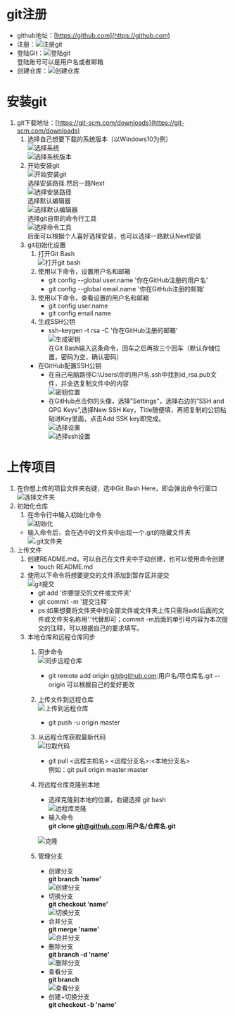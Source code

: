# git注册
- github地址：[https://github.com](https://github.com)</br>
- 注册：![注册git](http://m.qpic.cn/psb?/V10sTJNc3PWHJb/T7*V*FHBvCc41j78iIIkSL3JiYUus.KKDSRfR0zJUwc!/b/dAgBAAAAAAAA&bo=EgT4AwAAAAADB88!&rf=viewer_4)</br>
- 登陆Git：![登陆git](http://m.qpic.cn/psb?/V10sTJNc3PWHJb/OI3QbH.8ZQeoRkXQckymk8HDfnofR.9EJ.8bnw9Sd3Q!/b/dDYBAAAAAAAA&bo=ggPMAwAAAAADB2w!&rf=viewer_4)</br>
登陆账号可以是用户名或者邮箱</br>
- 创建仓库：![创建仓库](http://m.qpic.cn/psb?/V10sTJNc3PWHJb/5D7bo1zbj9gMmdLtkSswbdOK*ARC6c2R0UVcvLAVVaE!/b/dFYAAAAAAAAA&bo=cAg4BAAAAAADB2Y!&rf=viewer_4)</br>

# 安装git
1. git下载地址：[https://git-scm.com/downloads](https://git-scm.com/downloads)</br>
	1. 选择自己想要下载的系统版本（以Windows10为例）</br>
	![选择系统](http://m.qpic.cn/psb?/V10sTJNc3PWHJb/LAo0q99xYIJXPjlKweXZpiZ*2r1BnuTNHffGOrJ7Myw!/b/dEUBAAAAAAAA&bo=pAeQAgAAAAADBxM!&rf=viewer_4)</br>
	![选择系统版本](http://m.qpic.cn/psb?/V10sTJNc3PWHJb/9gpMQf6tDz0G*o4heIZunvv1oJXXH7hNad0MpfGrWIU!/b/dDUBAAAAAAAA&bo=awc4BAAAAAADB3I!&rf=viewer_4)</br>
	2. 开始安装git</br>
	![开始安装git](http://m.qpic.cn/psb?/V10sTJNc3PWHJb/iavaZ0qXQuwGwT*.wD3fYU2GGxIKwHlfPQhijJcZrek!/b/dAgBAAAAAAAA&bo=WgQ4AwAAAAADB0c!&rf=viewer_4)</br>
	选择安装路径.然后一路Next</br>
	![选择安装路径](http://m.qpic.cn/psb?/V10sTJNc3PWHJb/lxY4vpYepbWsLSGgNAfN5Lu0DtoLP9jBORXGrFYZK9I!/b/dDYBAAAAAAAA&bo=GARAAwAAAAADJ10!&rf=viewer_4)</br>
	选择默认编辑器</br>
	![选择默认编辑器](http://m.qpic.cn/psb?/V10sTJNc3PWHJb/VK9VPefnXipc5J.JRxnY7RDQOzHZB.IZ0B4838pDOCE!/b/dDQBAAAAAAAA&bo=JgQ0AwAAAAADJxc!&rf=viewer_4)</br>
	选择git自带的命令行工具</br>
	![选择命令工具](http://m.qpic.cn/psb?/V10sTJNc3PWHJb/av1j6DwcB*r3ghbc.PscqP5J8DYsedi7x0B9leT2ZdU!/b/dDYBAAAAAAAA&bo=HAQyAwAAAAADNzs!&rf=viewer_4)</br>
	后面可以根据个人喜好选择安装，也可以选择一路默认Next安装</br>
	3. git初始化设置</br>
		1. 打开Git Bash </br>
		![打开git bash](http://m.qpic.cn/psb?/V10sTJNc3PWHJb/aC2K5OG1Wc7ULRX*0KTITQ3OtIxN39lyztWMI4UdLIA!/b/dDUBAAAAAAAA&bo=YgIYBQAAAAADB18!&rf=viewer_4)</br>
		2. 使用以下命令，设置用户名和邮箱</br>
			- git config --global user.name '你在GitHub注册的用户名'</br>
			- git config --global email.name '你在GitHub注册的邮箱'</br>
		3. 使用以下命令，查看设置的用户名和邮箱</br>
			- git config user.name</br>
			- git config email.name</br>
		4. 生成SSH公钥</br>
			- ssh-keygen -t rsa -C '你在GitHub注册的邮箱'</br>
			![生成密钥](http://m.qpic.cn/psb?/V10sTJNc3PWHJb/1SBDdnO66oNM1*RhDRceHEpb0lVgF88Itytj1Oq8x.k!/b/dDYBAAAAAAAA&bo=ngV4AwAAAAADR4I!&rf=viewer_4)</br>
	在Git Bash输入这条命令，回车之后再按三个回车（默认存储位置，密码为空，确认密码）</br>
		- 在GitHub配置SSH公钥 </br>
			- 在自己电脑路径C:\Users\你的用户名\.ssh中找到id_rsa.pub文件，并全选复制文件中的内容</br>
			![密钥位置](http://m.qpic.cn/psb?/V10sTJNc3PWHJb/fYln4EdDQE7OQoFFHVvFL*2pst1f3FQGgznMgIWA.hY!/b/dDQBAAAAAAAA&bo=TgfcAQAAAAADB7Y!&rf=viewer_4)</br>
			- 在GitHub点击你的头像，选择”Settings”，选择右边的”SSH and GPG Keys”,选择New SSH Key，Title随便填，再把复制的公钥粘贴进Key里面，点击Add SSK key即完成。</br>
			![选择设置](http://m.qpic.cn/psb?/V10sTJNc3PWHJb/FLeNXZaJplO6fySqpIgOOfbp3sY3QNJ7MNSeXfQChMM!/b/dDIBAAAAAAAA&bo=Vgh4AwAAAAADR0c!&rf=viewer_4)</br>
			![选择ssh设置](http://m.qpic.cn/psb?/V10sTJNc3PWHJb/74kbQSYt87hacxK7qswrxKIna26p9KhiOJG4nzxKQbg!/b/dFUAAAAAAAAA&bo=ognOAwAAAAADRwQ!&rf=viewer_4)</br>
			
# 上传项目</br>
1. 在你想上传的项目文件夹右键，选中Git Bash Here，即会弹出命令行窗口</br>
	![选择文件夹](http://m.qpic.cn/psb?/V10sTJNc3PWHJb/8aq4Xn2aW1GFi5weH1*8DSfh*eyH*XvW56yq0c1GQ3A!/b/dDABAAAAAAAA&bo=VgdCAgAAAAADBzM!&rf=viewer_4)</br>
2. 初始化仓库
	1. 在命令行中输入初始化命令</br>
	![初始化](http://m.qpic.cn/psb?/V10sTJNc3PWHJb/dW2pIo7wtsKJR15SWa2XvHjRNIX1fJhTCyHxewsUZUE!/b/dDQBAAAAAAAA&bo=aAOcAAAAAAADF8U!&rf=viewer_4)</br>
	- 输入命令后，会在选中的文件夹中出现一个.git的隐藏文件夹</br>
	![.git文件夹](http://m.qpic.cn/psb?/V10sTJNc3PWHJb/j.ad3uFmfXoMD1N37sac6upu8IPioCmeC**t*Xi8UKM!/b/dDUBAAAAAAAA&bo=jAaeAQAAAAADBzc!&rf=viewer_4)</br>
3. 上传文件
	1. 创建README.md，可以自己在文件夹中手动创建，也可以使用命令创建</br>
		- touch README.md</br>
	2. 使用以下命令将想要提交的文件添加到暂存区并提交</br>
		![git提交](http://m.qpic.cn/psb?/V10sTJNc3PWHJb/VjwirsG9VpZHcyrXYrdWaAiueKN8h9W6KPGb2aSUhvU!/b/dDABAAAAAAAA&bo=HgNSAAAAAAADB20!&rf=viewer_4)
		- git add '你要提交的文件或文件夹'</br>
		- git commit -m '提交注释'</br>
		- ps:如果想要将文件夹中的全部文件或文件夹上传只需将add后面的文件或文件夹名称用'.'代替即可；commit -m后面的单引号内容为本次提交的注释，可以根据自己的要求填写。 </br>
	3. 本地仓库和远程仓库同步</br>
		1. 同步命令</br>
			![同步远程仓库](http://m.qpic.cn/psb?/V10sTJNc3PWHJb/g4x428xGTA1DXal6uHAJ.JnDz*EAjVNGQBQ53Qo8NeE!/b/dDYBAAAAAAAA&bo=2gQuAAAAAAADF8I!&rf=viewer_4)</br>
			- git remote add origin git@github.com:用户名/项仓库名.git --origin 可以根据自己的爱好更改</br>
		2. 上传文件到远程仓库</br>
			![上传到远程仓库](http://m.qpic.cn/psb?/V10sTJNc3PWHJb/0jCks7VIFawdSGyqqGuH1rMI6.Muvr15XPi6D43ygRs!/b/dDUBAAAAAAAA&bo=9AP2AAAAAAADNxM!&rf=viewer_4)</br>
			- git push -u origin master</br>
		3. 从远程仓库获取最新代码</br>
			![拉取代码](http://m.qpic.cn/psb?/V10sTJNc3PWHJb/Nb55.CtpIptD.z3WBU1gnQpXd8uipR1imMcUQzgFZhE!/b/dDEBAAAAAAAA&bo=LAQkAQAAAAADNx8!&rf=viewer_4)</br>
			- git pull <远程主机名> <远程分支名>:<本地分支名></br>
			  例如：git pull origin master:master</br>
			  
		4. 将远程仓库克隆到本地
			- 选择克隆到本地的位置，右键选择 git bash </br>
			![远程库克隆](http://m.qpic.cn/psb?/V10sTJNc3PWHJb/WyQ3jnMI6cSCyZOdXffpI3YBNvpAcC.JsqJKF72*4VQ!/b/dDQBAAAAAAAA&bo=mAP0AgAAAAADB08!&rf=viewer_4)
			- 输入命令 </br>
			 **git clone git@github.com:用户名/仓库名.git**</br>
			
			![克隆](http://m.qpic.cn/psb?/V10sTJNc3PWHJb/hwcMRNMGQKv4xnNYWNPJWrr1P3.6Wyx12RH*0eNrZnY!/b/dDYBAAAAAAAA&bo=KgT0AAAAAAADB*g!&rf=viewer_4)
		5. 管理分支
			- 创建分支</br>
				**git branch 'name'**</br>
				![创建分支](http://m.qpic.cn/psb?/V10sTJNc3PWHJb/TMX5hRL9auWyLg2mWgCD7jQsteMArugWLn5dsawIIc0!/b/dDcBAAAAAAAA&bo=cgKSAAAAAAADB8A!&rf=viewer_4)
			- 切换分支</br>
				**git checkout 'name'**</br>
				![切换分支](http://m.qpic.cn/psb?/V10sTJNc3PWHJb/kDqHprOM1z2GVzzmoixQBrl60.V7YDbxsNec3zaMvqg!/b/dDYBAAAAAAAA&bo=8gKuAAAAAAADB3w!&rf=viewer_4)
			- 合并分支</br>
				**git merge 'name'**</br>
				![合并分支](http://m.qpic.cn/psb?/V10sTJNc3PWHJb/wKVdDf3kGEky4MXFpfqWPDsVChkrqpOyav54*53oKIc!/b/dEYBAAAAAAAA&bo=jgK2AAAAAAADBxg!&rf=viewer_4)
			- 删除分支</br>
				**git branch -d 'name'**</br>
				![删除分支](http://m.qpic.cn/psb?/V10sTJNc3PWHJb/avm6ngZ6O.FQdMzOWbRRGsivu1hBL8n4XGNyrTdZEqQ!/b/dDQBAAAAAAAA&bo=4gJ8AAAAAAADF64!&rf=viewer_4)
			- 查看分支</br>
				**git branch**</br>
				![查看分支](http://m.qpic.cn/psb?/V10sTJNc3PWHJb/TMX5hRL9auWyLg2mWgCD7jQsteMArugWLn5dsawIIc0!/b/dDcBAAAAAAAA&bo=cgKSAAAAAAADF9A!&rf=viewer_4)
			- 创建+切换分支</br>
				**git checkout -b 'name'**</br>
